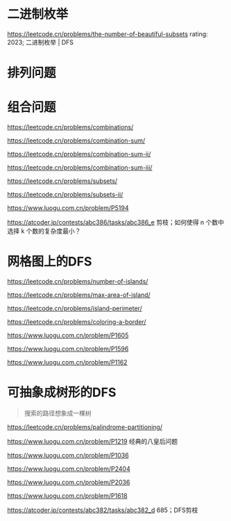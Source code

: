 # 二进制枚举

https://leetcode.cn/problems/the-number-of-beautiful-subsets rating: 2023; 二进制枚举 | DFS

# 排列问题



# 组合问题

https://leetcode.cn/problems/combinations/

https://leetcode.cn/problems/combination-sum/

https://leetcode.cn/problems/combination-sum-ii/

https://leetcode.cn/problems/combination-sum-iii/

https://leetcode.cn/problems/subsets/

https://leetcode.cn/problems/subsets-ii/

https://www.luogu.com.cn/problem/P5194



https://atcoder.jp/contests/abc386/tasks/abc386_e	剪枝；如何使得 n 个数中选择 k 个数的复杂度最小？

# 网格图上的DFS

https://leetcode.cn/problems/number-of-islands/

https://leetcode.cn/problems/max-area-of-island/

https://leetcode.cn/problems/island-perimeter/

https://leetcode.cn/problems/coloring-a-border/



https://www.luogu.com.cn/problem/P1605

https://www.luogu.com.cn/problem/P1596

https://www.luogu.com.cn/problem/P1162

# 可抽象成树形的DFS

> 搜索的路径想象成一棵树

https://leetcode.cn/problems/palindrome-partitioning/



https://www.luogu.com.cn/problem/P1219	经典的八皇后问题

https://www.luogu.com.cn/problem/P1036

https://www.luogu.com.cn/problem/P2404

https://www.luogu.com.cn/problem/P2036

https://www.luogu.com.cn/problem/P1618



https://atcoder.jp/contests/abc382/tasks/abc382_d	685；DFS剪枝



